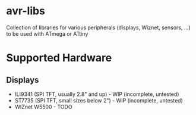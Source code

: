 # avr-libs
Collection of libraries for various peripherals (displays, Wiznet, sensors, ...) to be used with ATmega or ATtiny

# Supported Hardware
## Displays
* ILI9341 (SPI TFT, usually 2.8" and up) - WIP (incomplete, untested)
* ST7735 (SPI TFT, small sizes below 2") - WIP (incomplete, untested)
* WIZnet W5500 - TODO
